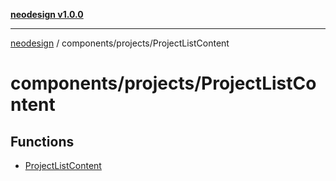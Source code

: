 [**neodesign v1.0.0**](../../../README.md)

***

[neodesign](../../../modules.md) / components/projects/ProjectListContent

# components/projects/ProjectListContent

## Functions

- [ProjectListContent](functions/ProjectListContent.md)

